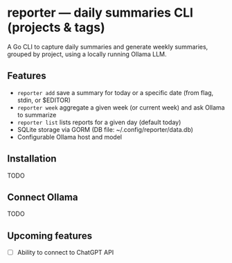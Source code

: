 # reporter — daily summaries CLI (projects & tags)

A Go CLI to capture daily summaries and generate weekly summaries, grouped by project, using a locally running Ollama LLM.

## Features
- `reporter add` save a summary for today or a specific date (from flag, stdin, or $EDITOR)
- `reporter week` aggregate a given week (or current week) and ask Ollama to summarize
- `reporter list` lists reports for a given day (default today)
- SQLite storage via GORM (DB file: ~/.config/reporter/data.db)
- Configurable Ollama host and model

## Installation
TODO

## Connect Ollama
TODO

## Upcoming features
- [ ] Ability to connect to ChatGPT API
